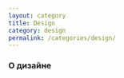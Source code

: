 ```yaml
---
layout: category
title: Design
category: design
permalink: /categories/design/
---
```


### О дизайне
